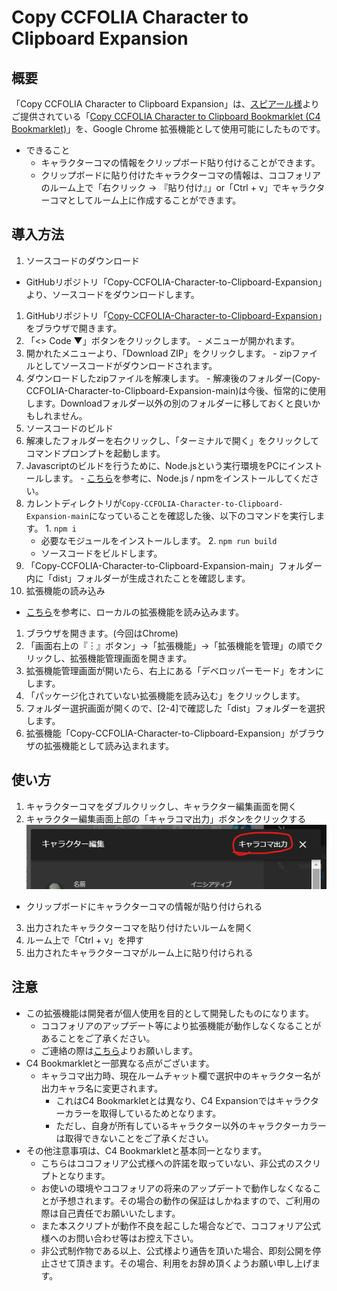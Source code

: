 # Copy CCFOLIA Character to Clipboard Expansion
## 概要
「Copy CCFOLIA Character to Clipboard Expansion」は、[スピアール様](https://twitter.com/Spealthon)よりご提供されている「[Copy CCFOLIA Character to Clipboard Bookmarklet (C4 Bookmarklet)](https://twitter.com/Spealthon/status/1524041818929004545)」を、Google Chrome 拡張機能として使用可能にしたものです。

- できること
  - キャラクターコマの情報をクリップボード貼り付けることができます。
  - クリップボードに貼り付けたキャラクターコマの情報は、ココフォリアのルーム上で「右クリック -> 『貼り付け』」or「Ctrl + v」でキャラクターコマとしてルーム上に作成することができます。

## 導入方法
1. ソースコードのダウンロード
  - GitHubリポジトリ「Copy-CCFOLIA-Character-to-Clipboard-Expansion」より、ソースコードをダウンロードします。
  1. GitHubリポジトリ「[Copy-CCFOLIA-Character-to-Clipboard-Expansion](https://github.com/LyriDev/Copy-CCFOLIA-Character-to-Clipboard-Expansion)」をブラウザで開きます。
  2. 「<> Code ▼」ボタンをクリックします。
    - メニューが開かれます。
  3. 開かれたメニューより、「Download ZIP」をクリックします。
    - zipファイルとしてソースコードがダウンロードされます。
  4. ダウンロードしたzipファイルを解凍します。
    - 解凍後のフォルダー(Copy-CCFOLIA-Character-to-Clipboard-Expansion-main)は今後、恒常的に使用します。Downloadフォルダー以外の別のフォルダーに移しておくと良いかもしれません。
2. ソースコードのビルド
  1. 解凍したフォルダーを右クリックし、「ターミナルで開く」をクリックしてコマンドプロンプトを起動します。
  2. Javascriptのビルドを行うために、Node.jsという実行環境をPCにインストールします。
    - [こちら](https://qiita.com/taiponrock/items/9001ae194571feb63a5e)を参考に、Node.js / npmをインストールしてください。
  3. カレントディレクトリが`Copy-CCFOLIA-Character-to-Clipboard-Expansion-main`になっていることを確認した後、以下のコマンドを実行します。
    1. `npm i`
      - 必要なモジュールをインストールします。
    2. `npm run build`
      - ソースコードをビルドします。
  4. 「Copy-CCFOLIA-Character-to-Clipboard-Expansion-main」フォルダー内に「dist」フォルダーが生成されたことを確認します。
3. 拡張機能の読み込み
  - [こちら](https://note.com/cute_echium873/n/n997dcf40b3a1)を参考に、ローカルの拡張機能を読み込みます。
  1. ブラウザを開きます。(今回はChrome)
  2. 「画面右上の『︙』ボタン」->「拡張機能」->「拡張機能を管理」の順でクリックし、拡張機能管理画面を開きます。
  3. 拡張機能管理画面が開いたら、右上にある「デベロッパーモード」をオンにします。
  4. 「パッケージ化されていない拡張機能を読み込む」をクリックします。
  5. フォルダー選択画面が開くので、[2-4]で確認した「dist」フォルダーを選択します。
  6. 拡張機能「Copy-CCFOLIA-Character-to-Clipboard-Expansion」がブラウザの拡張機能として読み込まれます。

## 使い方
1. キャラクターコマをダブルクリックし、キャラクター編集画面を開く
2. キャラクター編集画面上部の「キャラコマ出力」ボタンをクリックする
  ![画面プレビュー](./README/image.png)
  - クリップボードにキャラクターコマの情報が貼り付けられる
3. 出力されたキャラクターコマを貼り付けたいルームを開く
4. ルーム上で「Ctrl + v」を押す
5. 出力されたキャラクターコマがルーム上に貼り付けられる

## 注意
- この拡張機能は開発者が個人使用を目的として開発したものになります。
  - ココフォリアのアップデート等により拡張機能が動作しなくなることがあることをご了承ください。
  - ご連絡の際は[こちら](https://twitter.com/Lyri_TheHound)よりお願いします。
- C4 Bookmarkletと一部異なる点がございます。
  - キャラコマ出力時、現在ルームチャット欄で選択中のキャラクター名が出力キャラ名に変更されます。
    - これはC4 Bookmarkletとは異なり、C4 Expansionではキャラクターカラーを取得しているためとなります。
    - ただし、自身が所有しているキャラクター以外のキャラクターカラーは取得できないことをご了承ください。
- その他注意事項は、C4 Bookmarkletと基本同一となります。
  - こちらはココフォリア公式様への許諾を取っていない、非公式のスクリプトとなります。
  - お使いの環境やココフォリアの将来のアップデートで動作しなくなることが予想されます。その場合の動作の保証はしかねますので、ご利用の際は自己責任でお願いいたします。
  - また本スクリプトが動作不良を起こした場合などで、ココフォリア公式様へのお問い合わせ等はお控え下さい。
  - 非公式制作物である以上、公式様より通告を頂いた場合、即刻公開を停止させて頂きます。その場合、利用をお辞め頂くようお願い申し上げます。
